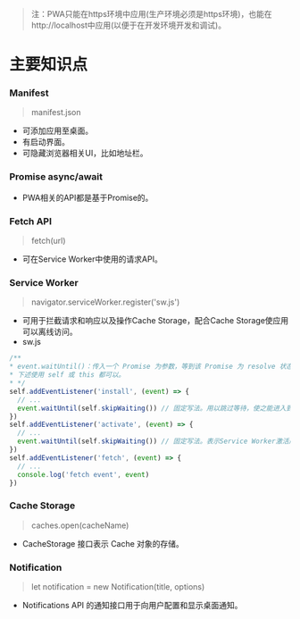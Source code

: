 > 注：PWA只能在https环境中应用(生产环境必须是https环境)，也能在http://localhost中应用(以便于在开发环境开发和调试)。

# 主要知识点

### Manifest
> manifest.json
* 可添加应用至桌面。
* 有启动界面。
* 可隐藏浏览器相关UI，比如地址栏。

### Promise async/await
* PWA相关的API都是基于Promise的。

### Fetch API
> fetch(url)
* 可在Service Worker中使用的请求API。

### Service Worker
> navigator.serviceWorker.register('sw.js')
* 可用于拦截请求和响应以及操作Cache Storage，配合Cache Storage使应用可以离线访问。
* sw.js
```javascript
/**
* event.waitUntil()：传入一个 Promise 为参数，等到该 Promise 为 resolve 状态为止。
* 下述使用 self 或 this 都可以。
* */
self.addEventListener('install', (event) => {
  // ...
  event.waitUntil(self.skipWaiting()) // 固定写法。用以跳过等待，使之能进入到activate钩子。
})
self.addEventListener('activate', (event) => {
  // ...
  event.waitUntil(self.skipWaiting()) // 固定写法。表示Service Worker激活后，立即获取控制权。
})
self.addEventListener('fetch', (event) => {
  // ...
  console.log('fetch event', event)
})
```

### Cache Storage
> caches.open(cacheName)
* CacheStorage 接口表示 Cache 对象的存储。

### Notification
> let notification = new Notification(title, options)
* Notifications API 的通知接口用于向用户配置和显示桌面通知。
